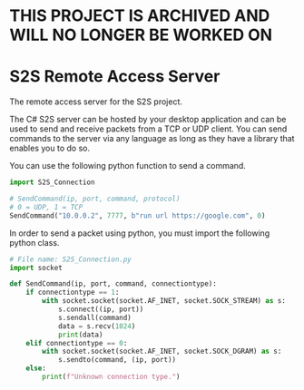 # THIS PROJECT IS ARCHIVED AND WILL NO LONGER BE WORKED ON

# S2S Remote Access Server
The remote access server for the S2S project.

The C# S2S server can be hosted by your desktop application and can be used to send and receive packets from a TCP or UDP client. You can send commands to the server via any language as long as they have a library that enables you to do so.

You can use the following python function to send a command.
```py
import S2S_Connection

# SendCommand(ip, port, command, protocol)
# 0 = UDP, 1 = TCP
SendCommand("10.0.0.2", 7777, b"run url https://google.com", 0)
```

In order to send a packet using python, you must import the following python class.
```py
# File name: S2S_Connection.py
import socket

def SendCommand(ip, port, command, connectiontype):
    if connectiontype == 1:
        with socket.socket(socket.AF_INET, socket.SOCK_STREAM) as s:
            s.connect((ip, port))
            s.sendall(command)
            data = s.recv(1024)
            print(data)
    elif connectiontype == 0:
        with socket.socket(socket.AF_INET, socket.SOCK_DGRAM) as s:
            s.sendto(command, (ip, port))
    else:
        print(f"Unknown connection type.")

```
